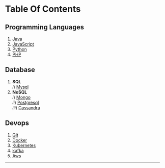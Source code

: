 # Table Of Contents  

## Programming Languages
   1. [Java](https://srimuthurajesh.github.io/Tech-Notes/Java)  
   2. [JavaScript](https://srimuthurajesh.github.io/Tech-Notes/Java%20script)  
   3. [Python](https://srimuthurajesh.github.io/Tech-Notes/Python)  
   4. [PHP](https://srimuthurajesh.github.io/Tech-Notes/PHP)  

## Database
   1. **SQL**  
      *i*) [Mysql](https://srimuthurajesh.github.io/Tech-Notes/SQL/mysql.html)  
   2. **NoSQL**  
      *i*) [Mongo](https://srimuthurajesh.github.io/Tech-Notes/NoSql/Mongo.html)  
      *ii*) [Postgresql](https://srimuthurajesh.github.io/Tech-Notes/NoSql/Mongo.html)  
      *iii*) [Cassandra](https://srimuthurajesh.github.io/Tech-Notes/NoSql/Cassandra.html)  

## Devops    
   1. [Git](https://srimuthurajesh.github.io/Tech-Notes/Devops/git.html)
   2. [Docker](https://srimuthurajesh.github.io/Tech-Notes/Devops/docker.html)
   3. [Kubernetes](https://srimuthurajesh.github.io/Tech-Notes/Devops/kubernetes.html)
   4. [kafka](https://srimuthurajesh.github.io/Tech-Notes/Devops/kafka.html)
   5. [Aws](https://srimuthurajesh.github.io/Tech-Notes/Devops/AWS.html)


----

